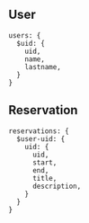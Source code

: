 ## User
```
users: {
  $uid: {
    uid,
    name,
    lastname,
  }
}
```

## Reservation
```
reservations: {
  $user-uid: {
    uid: {
      uid,
      start,
      end,
      title,
      description,
    }
  }
}
```
